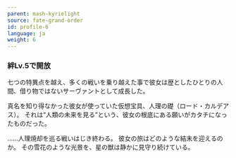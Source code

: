 ```yaml
---
parent: mash-kyrielight
source: fate-grand-order
id: profile-6
language: ja
weight: 6
---
```


### 絆Lv.5で開放

七つの特異点を越え、多くの戦いを乗り越えた事で彼女は歴としたひとりの人間、借り物ではないサーヴァントとして成長した。

真名を知り得なかった彼女が使っていた仮想宝具、人理の礎（ロード・カルデアス）。
それは“人類の未来を見る”という、彼女の根底にある願いがカタチになったものだった。

……人理焼却を巡る戦いはじき終わる。
彼女の旅はどのような結末を迎えるのか。
その雪花のような光景を、星の獣は静かに見守り続けている。
